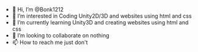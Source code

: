 - 👋 Hi, I’m @Bonk1212
- 👀 I’m interested in Coding Unity2D/3D and websites using html and css
- 🌱 I’m currently learning Unity3D and creating websites using html and css
- 💞️ I’m looking to collaborate on nothing
- 📫 How to reach me just don't

<!---
Bonk1212/Bonk1212 is a ✨ special ✨ repository because its `README.md` (this file) appears on your GitHub profile.
You can click the Preview link to take a look at your changes.
--->

